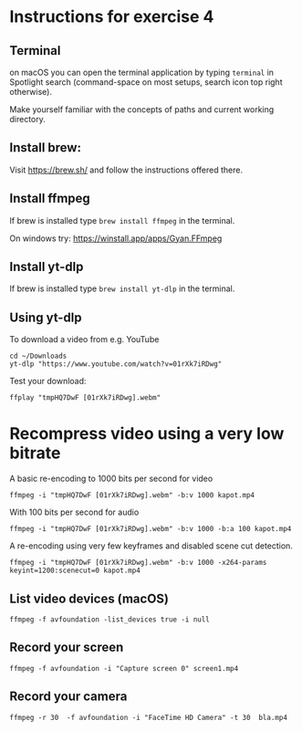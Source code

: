 # Instructions for exercise 4

## Terminal

on macOS you can open the terminal application by typing `terminal` in Spotlight search (command-space on most setups, 
search icon top right otherwise).

Make yourself familiar with the concepts of paths and current working directory.

## Install brew:
Visit https://brew.sh/ and follow the instructions offered there.

## Install ffmpeg

If brew is installed type `brew install ffmpeg` in the terminal.


On windows try: https://winstall.app/apps/Gyan.FFmpeg
## Install yt-dlp

If brew is installed type `brew install yt-dlp` in the terminal.

## Using yt-dlp

To download a video from e.g. YouTube
```shell
cd ~/Downloads
yt-dlp "https://www.youtube.com/watch?v=01rXk7iRDwg"
```

Test your download:
```shell
ffplay "tmpHQ7DwF [01rXk7iRDwg].webm"
```

# Recompress video using a very low bitrate

A basic re-encoding to 1000 bits per second for video

```shell
ffmpeg -i "tmpHQ7DwF [01rXk7iRDwg].webm" -b:v 1000 kapot.mp4
```

With 100 bits per second for audio
```shell
ffmpeg -i "tmpHQ7DwF [01rXk7iRDwg].webm" -b:v 1000 -b:a 100 kapot.mp4
```


A re-encoding using very few keyframes and disabled scene cut detection.

```shell
ffmpeg -i "tmpHQ7DwF [01rXk7iRDwg].webm" -b:v 1000 -x264-params keyint=1200:scenecut=0 kapot.mp4
```


## List video devices (macOS)

```shell
ffmpeg -f avfoundation -list_devices true -i null
```

## Record your screen

```shell
ffmpeg -f avfoundation -i "Capture screen 0" screen1.mp4
```

## Record your camera
```shell
ffmpeg -r 30  -f avfoundation -i "FaceTime HD Camera" -t 30  bla.mp4
```
